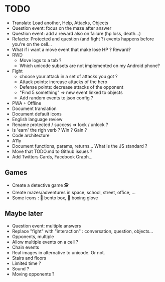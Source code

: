 # TODO

- Translate Load another, Help, Attacks, Objects
- Question event: focus on the maze after answer
- Question event: add a reward also on failure (hp loss, death...)
- Refacto: Protected and question (and fight ?) events happens before you're on the cell...
- What if i want a move event that make lose HP ? Reward?
- RWD
  - Move logs to a tab ?
  - Which unicode subsets are not implemented on my Android phone?
- Fight
  - choose your attack in a set of attacks you got ?
  - Attack points: increase attacks of the hero
  - Defense points: decrease attacks of the opponent
  - "Find 5 something" => new event linked to objects
  - Add random events to json config ?
- PWA + Offline
- Document translation
- Document default icons
- English language review
- Rename protected / success => lock / unlock ?
- Is 'earn' the righ verb ? Win ? Gain ?
- Code architecture
- A11y
- Document functions, params, returns... What is the JS standard ?
- Move that TODO.md to Github issues ?
- Add Twitters Cards, Facebook Graph...

## Games

- Create a detective game 🕵
- Create mazes/adventures in space, school, street, office, ...
- Some icons : 🍱 bento box, 🥊 boxing glove

## Maybe later

- Question event: multiple answers
- Replace "fight" with "interaction" : conversation, question, objects...
- Opponents, multiple
- Allow multiple events on a cell ?
- Chain events
- Real images in alternative to unicode. Or not.
- Stairs and floors
- Limited time ?
- Sound ?
- Moving opponents ?